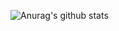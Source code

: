 ![Anurag's github stats](https://github-readme-stats.vercel.app/api?username=eric88525&show_icons=true&theme=radical)
